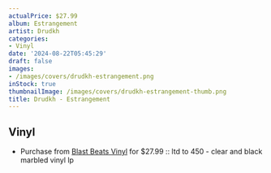 ```yaml
---
actualPrice: $27.99
album: Estrangement
artist: Drudkh
categories:
- Vinyl
date: '2024-08-22T05:45:29'
draft: false
images:
- /images/covers/drudkh-estrangement.png
inStock: true
thumbnailImage: /images/covers/drudkh-estrangement-thumb.png
title: Drudkh - Estrangement
---
```


## Vinyl
* Purchase from [Blast Beats Vinyl](https://blastbeatsvinyl.com/products/drudkh-estrangement-ltd-to-450-clear-and-black-marbled-vinyl-lp) for $27.99 :: ltd to 450 - clear and black marbled vinyl lp
